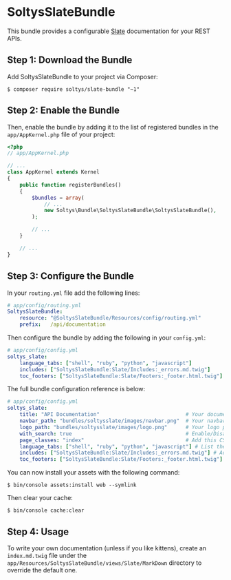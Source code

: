 SoltysSlateBundle
============

This bundle provides a configurable [Slate](https://github.com/lord/slate) documentation for your REST APIs.

Step 1: Download the Bundle
---------------------------

Add SoltysSlateBundle to your project via Composer:

```console
$ composer require soltys/slate-bundle "~1"
```

Step 2: Enable the Bundle
-------------------------

Then, enable the bundle by adding it to the list of registered bundles
in the `app/AppKernel.php` file of your project:

```php
<?php
// app/AppKernel.php

// ...
class AppKernel extends Kernel
{
    public function registerBundles()
    {
        $bundles = array(
            // ...
            new Soltys\Bundle\SoltysSlateBundle\SoltysSlateBundle(),
        );

        // ...
    }

    // ...
}
```

Step 3: Configure the Bundle
----------------------------

In your `routing.yml` file add the following lines:

```yaml
# app/config/routing.yml
SoltysSlateBundle:
    resource: "@SoltysSlateBundle/Resources/config/routing.yml"
    prefix:   /api/documentation
```

Then configure the bundle by adding the following in your `config.yml`:
```yaml
# app/config/config.yml
soltys_slate:
    language_tabs: ["shell", "ruby", "python", "javascript"]
    includes: ["SoltysSlateBundle:Slate/Includes:_errors.md.twig"]
    toc_footers: ["SoltysSlateBundle:Slate/Footers:_footer.html.twig"]
```

The full bundle configuration reference is below:
```yaml
# app/config/config.yml
soltys_slate:
    title: "API Documentation"                            # Your documentation title
    navbar_path: "bundles/soltysslate/images/navbar.png"  # Your navbar image path
    logo_path: "bundles/soltysslate/images/logo.png"      # Your logo path
    with_search: true                                     # Enable/Disable the search bar
    page_classes: "index"                                 # Add this CSS class to the HTML <body> tag
    language_tabs: ["shell", "ruby", "python", "javascript"] # List the languages in which you want to write your examples
    includes: ["SoltysSlateBundle:Slate/Includes:_errors.md.twig"] # Additional templates
    toc_footers: ["SoltysSlateBundle:Slate/Footers:_footer.html.twig"] # Footer template
```


You can now install your assets with the following command:

```console
$ bin/console assets:install web --symlink
```

Then clear your cache:
```console
$ bin/console cache:clear
```

Step 4: Usage
-------------

To write your own documentation (unless if you like kittens), create an `index.md.twig` file under 
the `app/Resources/SoltysSlateBundle/views/Slate/MarkDown` directory to override the 
default one.

